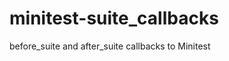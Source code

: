 minitest-suite_callbacks
========================

before_suite and after_suite callbacks to Minitest
